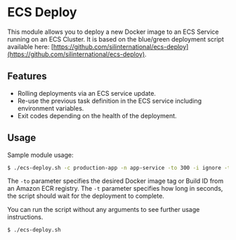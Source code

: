 # ECS Deploy

This module allows you to deploy a new Docker image to an ECS Service running on
an ECS Cluster. It is based on the blue/green deployment script available here:
[https://github.com/silinternational/ecs-deploy](https://github.com/silinternational/ecs-deploy).

## Features

 * Rolling deployments via an ECS service update.
 * Re-use the previous task definition in the ECS service including environment variables.
 * Exit codes depending on the health of the deployment.

## Usage

Sample module usage:

```bash
$ ./ecs-deploy.sh -c production-app -n app-service -to 300 -i ignore -t 360
```

The `-to` parameter specifies the desired Docker image tag or Build ID from an Amazon ECR registry. The
`-t` parameter specifies how long in seconds, the script should wait for the deployment to complete.

You can run the script without any arguments to see further usage instructions.

```bash
$ ./ecs-deploy.sh
```
